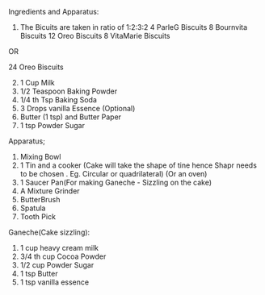 Ingredients and Apparatus:

1) The Bicuits are taken in ratio of 1:2:3:2
4 ParleG Biscuits
8 Bournvita Biscuits
12 Oreo Biscuits
8 VitaMarie Biscuits

OR

24 Oreo Biscuits

2) 1 Cup Milk
3) 1/2 Teaspoon Baking Powder
4) 1/4 th Tsp Baking Soda 
5) 3 Drops vanilla Essence (Optional)
6) Butter (1 tsp) and Butter Paper
7) 1 tsp Powder Sugar
 
 Apparatus;
 1) Mixing Bowl
 2) 1 Tin and a cooker (Cake will take the shape of tine hence Shapr needs to be chosen . Eg. Circular or quadrilateral) (Or an oven)
 3) 1 Saucer Pan(For making Ganeche - Sizzling on the cake) 
 4) A Mixture Grinder
 5) ButterBrush
 6) Spatula
 7) Tooth Pick

 Ganeche(Cake sizzling):
 1) 1 cup heavy cream milk
 2) 3/4 th cup Cocoa Powder
 3) 1/2 cup Powder Sugar 
 4) 1 tsp Butter
 5) 1 tsp vanilla essence